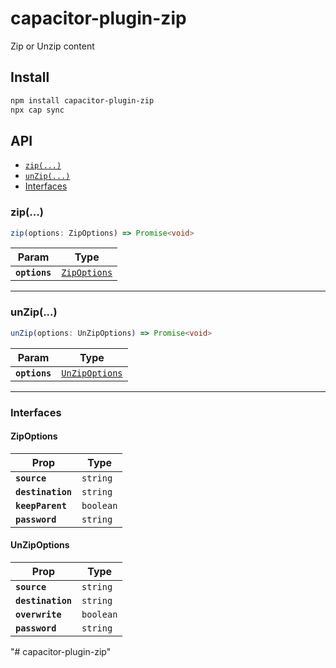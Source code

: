 # capacitor-plugin-zip

Zip or Unzip content

## Install

```bash
npm install capacitor-plugin-zip
npx cap sync
```

## API

<docgen-index>

* [`zip(...)`](#zip)
* [`unZip(...)`](#unzip)
* [Interfaces](#interfaces)

</docgen-index>

<docgen-api>
<!--Update the source file JSDoc comments and rerun docgen to update the docs below-->

### zip(...)

```typescript
zip(options: ZipOptions) => Promise<void>
```

| Param         | Type                                              |
| ------------- | ------------------------------------------------- |
| **`options`** | <code><a href="#zipoptions">ZipOptions</a></code> |

--------------------


### unZip(...)

```typescript
unZip(options: UnZipOptions) => Promise<void>
```

| Param         | Type                                                  |
| ------------- | ----------------------------------------------------- |
| **`options`** | <code><a href="#unzipoptions">UnZipOptions</a></code> |

--------------------


### Interfaces


#### ZipOptions

| Prop              | Type                 |
| ----------------- | -------------------- |
| **`source`**      | <code>string</code>  |
| **`destination`** | <code>string</code>  |
| **`keepParent`**  | <code>boolean</code> |
| **`password`**    | <code>string</code>  |


#### UnZipOptions

| Prop              | Type                 |
| ----------------- | -------------------- |
| **`source`**      | <code>string</code>  |
| **`destination`** | <code>string</code>  |
| **`overwrite`**   | <code>boolean</code> |
| **`password`**    | <code>string</code>  |

</docgen-api>
"# capacitor-plugin-zip" 
